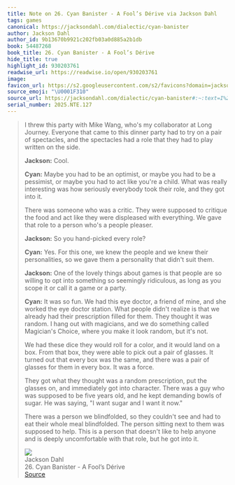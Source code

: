 ```yaml
---
title: Note on 26. Cyan Banister - A Fool’s Dérive via Jackson Dahl
tags: games
canonical: https://jacksondahl.com/dialectic/cyan-banister
author: Jackson Dahl
author_id: 9b13670b9921c202fb03a0d885a2b1db
book: 54487268
book_title: 26. Cyan Banister - A Fool’s Dérive
hide_title: true
highlight_id: 930203761
readwise_url: https://readwise.io/open/930203761
image:
favicon_url: https://s2.googleusercontent.com/s2/favicons?domain=jacksondahl.com
source_emoji: "\U0001F310"
source_url: https://jacksondahl.com/dialectic/cyan-banister#:~:text=I%20threw%20this,got%20into%20it.
serial_number: 2025.NTE.127
---
```

> I threw this party with Mike Wang, who's my collaborator at Long Journey. Everyone that came to this dinner party had to try on a pair of spectacles, and the spectacles had a role that they had to play written on the side.
> 
> **Jackson:** Cool.
> 
> **Cyan:** Maybe you had to be an optimist, or maybe you had to be a pessimist, or maybe you had to act like you're a child. What was really interesting was how seriously everybody took their role, and they got into it.
> 
> There was someone who was a critic. They were supposed to critique the food and act like they were displeased with everything. We gave that role to a person who's a people pleaser.
> 
> **Jackson:** So you hand-picked every role?
> 
> **Cyan:** Yes. For this one, we knew the people and we knew their personalities, so we gave them a personality that didn't suit them.
> 
> **Jackson:** One of the lovely things about games is that people are so willing to opt into something so seemingly ridiculous, as long as you scope it or call it a game or a party.
> 
> **Cyan:** It was so fun. We had this eye doctor, a friend of mine, and she worked the eye doctor station. What people didn't realize is that we already had their prescription filled for them. They thought it was random. I hang out with magicians, and we do something called Magician's Choice, where you make it look random, but it's not.
> 
> We had these dice they would roll for a color, and it would land on a box. From that box, they were able to pick out a pair of glasses. It turned out that every box was the same, and there was a pair of glasses for them in every box. It was a force.
> 
> They got what they thought was a random prescription, put the glasses on, and immediately got into character. There was a guy who was supposed to be five years old, and he kept demanding bowls of sugar. He was saying, "I want sugar and I want it now."
> 
> There was a person we blindfolded, so they couldn't see and had to eat their whole meal blindfolded. The person sitting next to them was supposed to help. This is a person that doesn't like to help anyone and is deeply uncomfortable with that role, but he got into it.
> <div class="quoteback-footer"><div class="quoteback-avatar"><img class="mini-favicon" src="https://s2.googleusercontent.com/s2/favicons?domain=jacksondahl.com"></div><div class="quoteback-metadata"><div class="metadata-inner"><span style="display:none">FROM:</span><div aria-label="Jackson Dahl" class="quoteback-author"> Jackson Dahl</div><div aria-label="26. Cyan Banister - A Fool’s Dérive" class="quoteback-title"> 26. Cyan Banister - A Fool’s Dérive</div></div></div><div class="quoteback-backlink"><a target="_blank" aria-label="go to the full text of this quotation" rel="noopener" href="https://jacksondahl.com/dialectic/cyan-banister#:~:text=I%20threw%20this,got%20into%20it." class="quoteback-arrow"> Source</a></div></div>